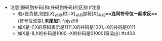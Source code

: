 - 注意(原码到补码)和(补码到补码)的区别 #注意
  - 若x是负数,则由$[X]_{补码}到[-X]_{补码}$是将$[X]_{补码}$**==连同符号位一起求反==**(符号位改变),**末尾加1**. ^pjyz56
  - 如X是-7,X的原码表示是1111,X的补码是1001,-X的补码是0111
  - 如X是-8,X的补码是1000,-X的补码是01000(将溢出)  #z408 